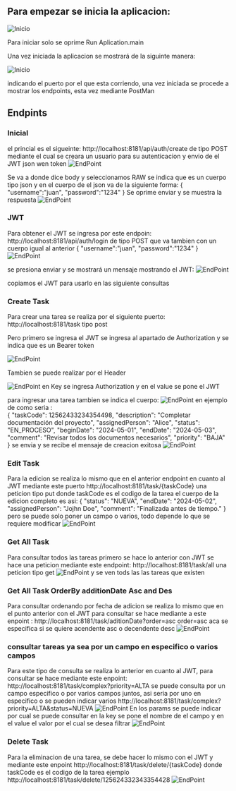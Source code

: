 ## Para empezar se inicia la aplicacion:
![Inicio](./documentacion/inicio.jpeg)

Para iniciar solo se oprime Run Aplication.main

Una vez iniciada la aplicacion se mostrará de la siguinte manera:

![Inicio](./documentacion/iniciada.jpeg)

indicando el puerto por el que esta corriendo, una vez iniciada se procede a mostrar los endpoints, esta vez mediante PostMan

## Endpints

### Inicial
el princial es el sigueinte: http://localhost:8181/api/auth/create de tipo POST mediante el cual se creara un usuario para su autenticacion y envio de el JWT json wen token
![EndPoint](./documentacion/1endpoint.jpeg)

Se va a donde dice body y seleccionamos RAW se indica que es un cuerpo tipo json y en el cuerpo de el json va de la siguiente forma: 
{
"username":"juan",
"password":"1234"
}
Se oprime enviar y se muestra la respuesta
![EndPoint](./documentacion/2.jpeg)

### JWT
Para obtener el JWT se ingresa por este endpoin: http://localhost:8181/api/auth/login de tipo POST que va tambien con un cuerpo igual al anterior 
{
"username":"juan",
"password":"1234"
}
![EndPoint](./documentacion/3.jpeg)

se presiona enviar y se mostrará un mensaje mostrando el JWT:
![EndPoint](./documentacion/4.jpeg)

copiamos el JWT para usarlo en las siguiente consultas

### Create Task

Para crear una tarea se realiza por el siguiente puerto: http://localhost:8181/task tipo post

Pero primero se ingresa el JWT se ingresa al apartado de Authorization y se indica que es un Bearer token

![EndPoint](./documentacion/5.jpeg)

Tambien se puede realizar por el Header

![EndPoint](./documentacion/6.jpeg)
en Key se ingresa Authorization y en el value se pone el JWT

para ingresar una tarea tambien se indica el cuerpo:
![EndPoint](./documentacion/7.jpeg)
en ejemplo de como seria :   
{
"taskCode": 12562433234354498,
"description": "Completar documentación del proyecto",
"assignedPerson": "Alice",
"status": "EN_PROCESO",
"beginDate": "2024-05-01",
"endDate": "2024-05-03",
"comment": "Revisar todos los documentos necesarios",
"priority": "BAJA"
}
se envia y se recibe el mensaje de creacion exitosa
![EndPoint](./documentacion/8.jpeg)

### Edit Task
Para la edicion se realiza lo mismo que en el anterior endpoint en cuanto al JWT mediante este puerto
http://localhost:8181/task/{taskCode}  una peticion tipo put donde taskCode es el codigo de la tarea
el cuerpo de la edicion completo es asi:
{
"status": "NUEVA",
"endDate": "2024-05-02",
"assignedPerson": "Jojhn Doe",
"comment": "Finalizada antes de tiempo."
}
pero se puede solo poner un campo o varios, todo depende lo que se requiere modificar
![EndPoint](./documentacion/9.jpeg)

### Get All Task
Para consultar todos las tareas primero se hace lo anterior con JWT se hace una peticion mediante este endpoint:  http://localhost:8181/task/all una peticion tipo get
![EndPoint](./documentacion/10.jpeg)
y se ven tods las las tareas que existen
### Get All Task OrderBy additionDate Asc and Des
Para consultar ordenando por fecha de adicion se realiza lo mismo que en el punto anterior con el JWT para consultar se hace mediante a este enpoint
: http://localhost:8181/task/aditionDate?order=asc  order=asc aca se especifica si se quiere acendente asc o decendente desc
![EndPoint](./documentacion/11.jpeg)

### consultar tareas ya sea por un campo en especifico o varios campos
Para este tipo de consulta se realiza lo anterior en cuanto al JWT, para consultar se hace mediante este enpoint:
http://localhost:8181/task/complex?priority=ALTA  se puede consulta por un campo especifico o por varios campos juntos, asi seria por uno en especifico
o se pueden indicar varios http://localhost:8181/task/complex?priority=ALTA&status=NUEVA
![EndPoint](./documentacion/12.jpeg)
En los params se puede indicar por cual se puede consultar en la key se pone el nombre de el campo y en el value el valor por el cual se desea filtrar
![EndPoint](./documentacion/13.jpeg)

### Delete Task
Para la eliminacion de una tarea, se debe hacer lo mismo con el JWT y mediante este enpoint
http://localhost:8181/task/delete/{taskCode} donde taskCode es el codigo de la tarea ejemplo http://localhost:8181/task/delete/125624332343354428
![EndPoint](./documentacion/14.jpeg)
